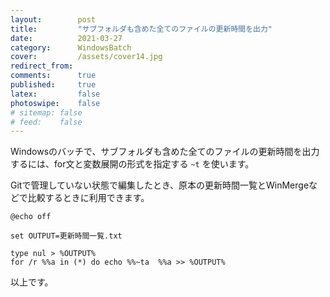 ```yaml
---
layout:        post
title:         "サブフォルダも含めた全てのファイルの更新時間を出力"
date:          2021-03-27
category:      WindowsBatch
cover:         /assets/cover14.jpg
redirect_from:
comments:      true
published:     true
latex:         false
photoswipe:    false
# sitemap: false
# feed:    false
---
```


Windowsのバッチで、サブフォルダも含めた全てのファイルの更新時間を出力するには、for文と変数展開の形式を指定する `~t` を使います。

Gitで管理していない状態で編集したとき、原本の更新時間一覧とWinMergeなどで比較するときに利用できます。

```batch
@echo off

set OUTPUT=更新時間一覧.txt

type nul > %OUTPUT%
for /r %%a in (*) do echo %%~ta  %%a >> %OUTPUT%
```

以上です。
